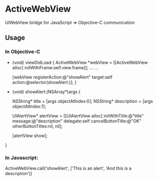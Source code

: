 # ActiveWebView

UIWebView bridge for JavaScript => Objective-C communication

## Usage

### In Objective-C

- (void) viewDidLoad {
	ActiveWebView *webView = [[ActiveWebView alloc] initWithFrame:self.view.frame]];
	...
	...

	[webView registerAction:@"showAlert" target:self action:@selector(showAlert:)];
}

- (void) showAlert:(NSArray*)args {
	
	NSString* title = [args objectAtIndex:0];
	NSString* description = [args objectAtIndex:1];

    UIAlertView* alertView = [[UIAlertView alloc] initWithTitle:@"title" 
    													message:@"description" 
    												   delegate:self 
    									      cancelButtonTitle:@"OK" 
    									      otherButtonTitles:nil, nil];
    
    [alertView show];

}



### In Javascript:

ActiveWebView.call('showAlert', ['This is an alert', 'And this is a description'])

